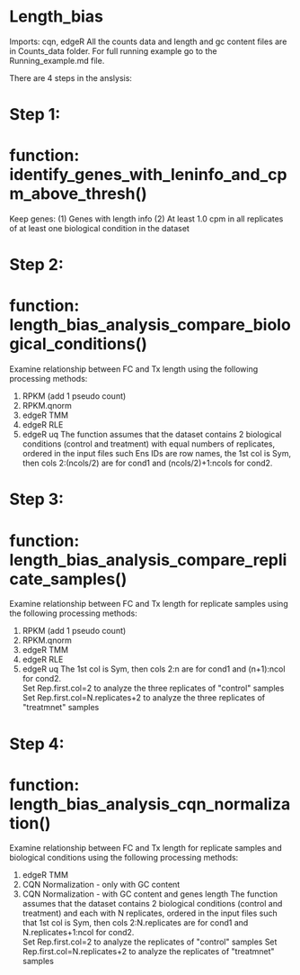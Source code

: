 # Length_bias
Imports: cqn, edgeR
All the counts data and length and gc content files are in Counts_data folder.
For full running example go to the Running_example.md file.

There are 4 steps in the anslysis:

# Step 1:

# function: identify_genes_with_leninfo_and_cpm_above_thresh()
Keep genes:
(1) Genes with length info
(2) At least 1.0 cpm in all replicates of at least one biological condition in the dataset

# Step 2:

# function: length_bias_analysis_compare_biological_conditions()

 Examine relationship between FC and Tx length using the following processing methods:
1. RPKM (add 1 pseudo count)
2. RPKM.qnorm
3. edgeR TMM
4. edgeR RLE
5. edgeR uq
The function assumes that the dataset contains 2 biological conditions (control and treatment) with equal numbers of replicates, ordered in the input files such Ens IDs are row names, the 1st col is Sym, then cols 2:(ncols/2) are for cond1 and (ncols/2)+1:ncols for cond2.  

# Step 3:

# function: length_bias_analysis_compare_replicate_samples()

Examine relationship between FC and Tx length for replicate samples using the following processing methods:
1. RPKM (add 1 pseudo count)
2. RPKM.qnorm
3. edgeR TMM
4. edgeR RLE
5. edgeR uq
The 1st col is Sym, then cols 2:n are for cond1 and (n+1):ncol for cond2.  
Set Rep.first.col=2 to analyze the three replicates of "control" samples
Set Rep.first.col=N.replicates+2 to analyze the three replicates of "treatmnet" samples

# Step 4:

# function: length_bias_analysis_cqn_normalization()
Examine relationship between FC and Tx length for replicate samples  and biological conditions using the following processing methods:
1. edgeR TMM
2. CQN Normalization - only with GC content
3. CQN Normalization - with GC content and genes length
The function assumes that the dataset contains 2 biological conditions (control and treatment)
and each with N replicates, ordered in the input files such that 1st col is Sym, then cols 2:N.replicates are for cond1 and N.replicates+1:ncol for cond2.  
Set Rep.first.col=2 to analyze the replicates of "control" samples
Set Rep.first.col=N.replicates+2 to analyze the replicates of "treatmnet" samples
